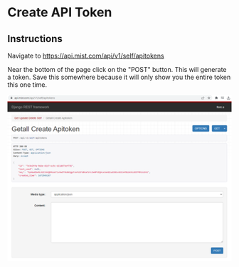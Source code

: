 # Create API Token #

## Instructions ##

Navigate to <https://api.mist.com/api/v1/self/apitokens>

Near the bottom of the page click on the "POST" button. This will generate a token. Save this somewhere because it will only show you the entire token this one time.

![image](Create-API-Token_Django.png)